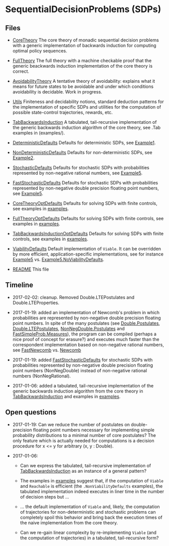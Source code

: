 # SequentialDecisionProblems (SDPs)

## Files

* [CoreTheory](CoreTheory.lidr) The core theory of monadic sequential
  decision problems with a generic implementation of backwards induction
  for computing optimal policy sequences.

* [FullTheory](FullTheory.lidr) The full theory with a machine checkable
  proof that the generic beackwards induction implementation of the core
  theory is correct.

* [AvoidabilityTheory](AvoidabilityTheory.lidr) A tentative theory of
  avoidability: explains what it means for future states to be avoidable
  and under which conditions avoidability is decidable. Work in
  progress.

* [Utils](Utils.lidr) Finiteness and decidability notions, standard
  deduction patterns for the implementation of specific SDPs and
  utilities for the computation of possible state-control trajectories,
  rewards, etc.

* [TabBackwardsInduction](TabBackwardsInduction.lidr) A tabulated,
  tail-recursive implementation of the generic backwards induction
  algorithm of the core theory, see .Tab examples in (examples/).

* [DeterministicDefaults](DeterministicDefaults.lidr) Defaults for
  deterministic SDPs, see [Example1](examples/Example1.lidr).

* [NonDeterministicDefaults](NonDeterministicDefaults.lidr) Defaults for
  non-deterministic SDPs, see [Example2](examples/Example2.lidr).

* [StochasticDefaults](StochasticDefaults.lidr) Defaults for stochastic
  SDPs with probabilities represented by non-negative rational numbers,
  see [Example5](examples/Example5.lidr).

* [FastStochasticDefaults](FastStochasticDefaults.lidr) Defaults for
  stochastic SDPs with probabilities represented by non-negative double
  precision floating point numbers, see
  [Example5](examples/Example5.lidr).

* [CoreTheoryOptDefaults](CoreTheoryOptDefaults.lidr) Defaults for
  solving SDPs with finite controls, see examples in
  [examples](examples/).

* [FullTheoryOptDefaults](FullTheoryOptDefaults.lidr) Defaults for
  solving SDPs with finite controls, see examples in
  [examples](examples/).

* [TabBackwardsInductionOptDefaults](TabBackwardsInductionOptDefaults.lidr)
  Defaults for solving SDPs with finite controls, see examples in
  [examples](examples/).

* [ViabilityDefaults](ViabilityDefaults.lidr) Default implementation of
  `Viable`. It can be overridden by more efficient, application-specific
  implementations, see for instance [Example5](examples/Example5.lidr)
  vs. [Example5.NoViabilityDefaults](examples/Example5.NoViabilityDefaults.lidr).

* [README](README.md) This file


## Timeline

* 2017-02-02: cleanup. Removed Double.LTEPostulates and
  Double.LTEProperties.

* 2017-01-19: added an implementation of Newcomb's problem in which
  probabilities are represented by non-negative double precision
  floating point numbers. In spite of the many postulates (see
  [Double.Postulates](Double/Postulates.lidr),
  [Double.LTEPostulates](Double/LTEPostulates.lidr),
  [NonNegDouble.Postulates](NonNegDouble/Postulates.lidr) and
  [FastSimpleProb.Measures](FastSimpleProb/Measures.lidr)), the program
  can be compiled (perhaps a nice proof of concept for erasure?)  and
  executes much faster than the correspondent implementation based on
  non-negative rational numbers, see
  [FastNewcomb](applications/FastNewcomb.lidr)
  vs. [Newcomb](applications/Newcomb.lidr)

* 2017-01-19: added
  [FastStochasticDefaults](FastStochasticDefaults.lidr) for stochastic
  SDPs with probabilities represented by non-negative double precision
  floating point numbers (NonNegDouble) instead of non-negative rational
  numbers (NonNegRational).

* 2017-01-06: added a tabulated, tail-recursive implementation of the
  generic backwards induction algorithm from the core theory in
  [TabBackwardsInduction](TabBackwardsInduction.lidr) and examples in
  [examples](examples/).
  

## Open questions

* 2017-01-19: Can we reduce the number of postulates on double-precision
  floating point numbers necessary for implementing simple probability
  distributions to a minimal number of core postulates? The only feature
  which is actually needed for computations is a decision procedure for
  x <= y for arbitrary (x, y : Double).

* 2017-01-06:

    * Can we express the tabulated, tail-recursive implementation of
       [TabBackwardsInduction](TabBackwardsInduction.lidr) as an
       instance of a general pattern?

    * The examples in [examples](examples/) suggest that, if the
      computation of `Viable` and `Reachable` is efficient (the
      `.NonViabilityDefaults` examples), the tabulated implementation
      indeed executes in liner time in the number of decision steps but
      ...

    * ... the default implementation of `Viable` and, likely, the
      computation of trajectories for non-deterministic and stochastic
      problems can completely spoil this behavior and bring back the
      execution times of the naive implementation from the core theory.

    * Can we re-gain linear complexity by re-implementing `Viable` (and
      the computation of trajectories) in a tabulated, tail-recursive
      form?


